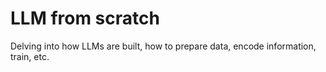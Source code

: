 # LLM from scratch

Delving into how LLMs are built, how to prepare data, encode information, train, etc.